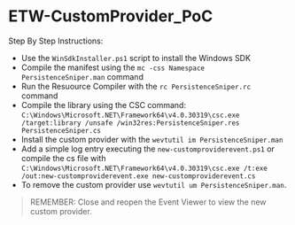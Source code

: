 # ETW-CustomProvider_PoC

Step By Step Instructions:

- Use the `WinSdkInstaller.ps1` script to install the Windows SDK
- Compile the manifest using the `mc -css Namespace PersistenceSniper.man` command
- Run the Resuource Compiler with the `rc PersistenceSniper.rc` command
- Compile the library using the CSC command: `C:\Windows\Microsoft.NET\Framework64\v4.0.30319\csc.exe /target:library /unsafe /win32res:PersistenceSniper.res PersistenceSniper.cs`
- Install the custom provider with the `wevtutil im PersistenceSniper.man`
- Add a simple log entry executing the `new-customproviderevent.ps1` or compile the cs file with `C:\Windows\Microsoft.NET\Framework64\v4.0.30319\csc.exe /t:exe /out:new-customproviderevent.exe new-customproviderevent.cs`
- To remove the custom provider use `wevtutil um PersistenceSniper.man`.


> REMEMBER: Close and reopen the Event Viewer to view the new custom provider.

